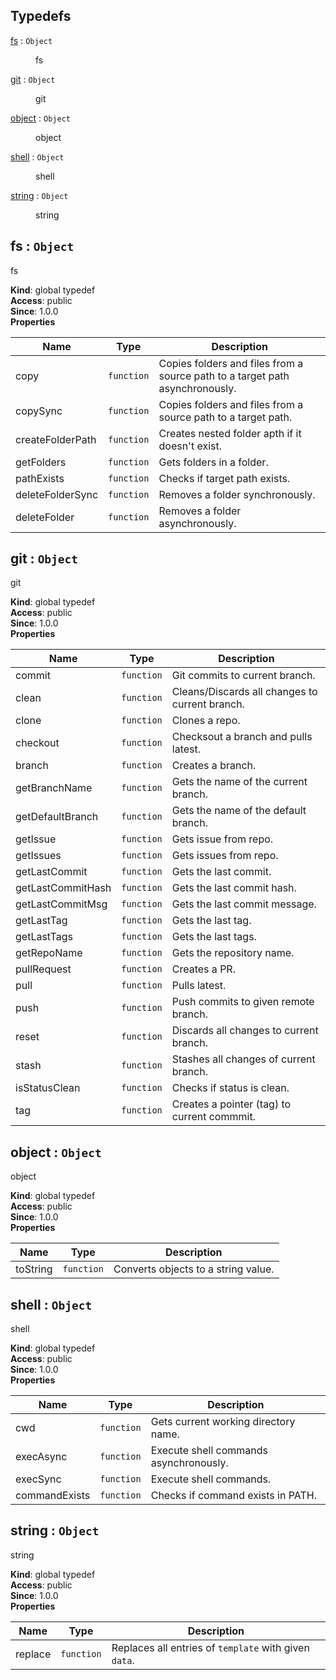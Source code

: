## Typedefs

<dl>
<dt><a href="#fs">fs</a> : <code>Object</code></dt>
<dd><p>fs</p>
</dd>
<dt><a href="#git">git</a> : <code>Object</code></dt>
<dd><p>git</p>
</dd>
<dt><a href="#object">object</a> : <code>Object</code></dt>
<dd><p>object</p>
</dd>
<dt><a href="#shell">shell</a> : <code>Object</code></dt>
<dd><p>shell</p>
</dd>
<dt><a href="#string">string</a> : <code>Object</code></dt>
<dd><p>string</p>
</dd>
</dl>

<a name="fs"></a>

## fs : <code>Object</code>
fs

**Kind**: global typedef  
**Access**: public  
**Since**: 1.0.0  
**Properties**

| Name | Type | Description |
| --- | --- | --- |
| copy | <code>function</code> | Copies folders and files from a source path to a target path asynchronously. |
| copySync | <code>function</code> | Copies folders and files from a source path to a target path. |
| createFolderPath | <code>function</code> | Creates nested folder apth if it doesn't exist. |
| getFolders | <code>function</code> | Gets folders in a folder. |
| pathExists | <code>function</code> | Checks if target path exists. |
| deleteFolderSync | <code>function</code> | Removes a folder synchronously. |
| deleteFolder | <code>function</code> | Removes a folder asynchronously. |

<a name="git"></a>

## git : <code>Object</code>
git

**Kind**: global typedef  
**Access**: public  
**Since**: 1.0.0  
**Properties**

| Name | Type | Description |
| --- | --- | --- |
| commit | <code>function</code> | Git commits to current branch. |
| clean | <code>function</code> | Cleans/Discards all changes to current branch. |
| clone | <code>function</code> | Clones a repo. |
| checkout | <code>function</code> | Checksout a branch and pulls latest. |
| branch | <code>function</code> | Creates a branch. |
| getBranchName | <code>function</code> | Gets the name of the current branch. |
| getDefaultBranch | <code>function</code> | Gets the name of the default branch. |
| getIssue | <code>function</code> | Gets issue from repo. |
| getIssues | <code>function</code> | Gets issues from repo. |
| getLastCommit | <code>function</code> | Gets the last commit. |
| getLastCommitHash | <code>function</code> | Gets the last commit hash. |
| getLastCommitMsg | <code>function</code> | Gets the last commit message. |
| getLastTag | <code>function</code> | Gets the last tag. |
| getLastTags | <code>function</code> | Gets the last tags. |
| getRepoName | <code>function</code> | Gets the repository name. |
| pullRequest | <code>function</code> | Creates a PR. |
| pull | <code>function</code> | Pulls latest. |
| push | <code>function</code> | Push commits to given remote branch. |
| reset | <code>function</code> | Discards all changes to current branch. |
| stash | <code>function</code> | Stashes all changes of current branch. |
| isStatusClean | <code>function</code> | Checks if status is clean. |
| tag | <code>function</code> | Creates a pointer (tag) to current commmit. |

<a name="object"></a>

## object : <code>Object</code>
object

**Kind**: global typedef  
**Access**: public  
**Since**: 1.0.0  
**Properties**

| Name | Type | Description |
| --- | --- | --- |
| toString | <code>function</code> | Converts objects to a string value. |

<a name="shell"></a>

## shell : <code>Object</code>
shell

**Kind**: global typedef  
**Access**: public  
**Since**: 1.0.0  
**Properties**

| Name | Type | Description |
| --- | --- | --- |
| cwd | <code>function</code> | Gets current working directory name. |
| execAsync | <code>function</code> | Execute shell commands asynchronously. |
| execSync | <code>function</code> | Execute shell commands. |
| commandExists | <code>function</code> | Checks if command exists in PATH. |

<a name="string"></a>

## string : <code>Object</code>
string

**Kind**: global typedef  
**Access**: public  
**Since**: 1.0.0  
**Properties**

| Name | Type | Description |
| --- | --- | --- |
| replace | <code>function</code> | Replaces all entries of `template` with given `data`. |

